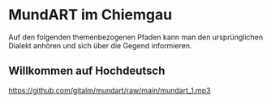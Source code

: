 # MundART im Chiemgau

Auf den folgenden themenbezogenen Pfaden kann man den ursprünglichen Dialekt anhören und sich über die Gegend informieren.

## Willkommen auf Hochdeutsch

https://github.com/gitalm/mundart/raw/main/mundart_1.mp3
